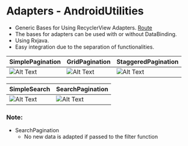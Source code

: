 
# Adapters - AndroidUtilities

- Generic Bases for Using RecyclerView Adapters. [Route](https://github.com/vanskarner/AndroidUtilities/tree/master/Adapters/app/src/main/java/com/vanskarner/adapters/common)
- The bases for adapters can be used with or without DataBinding.
- Using Rxjava.
- Easy integration due to the separation of functionalities.

| SimplePagination | GridPagination | StaggeredPagination |
| ------------- | ------------- | ------------- |
| ![Alt Text](https://github.com/vanskarner/AndroidUtilities/blob/master/info/Adapters/SimplePagination.gif)  | ![Alt Text](https://github.com/vanskarner/AndroidUtilities/blob/master/info/Adapters/GridPagination.gif)  | ![Alt Text](https://github.com/vanskarner/AndroidUtilities/blob/master/info/Adapters/StaggeredPagination.gif)  |

| SimpleSearch | SearchPagination |
| ------------- | ------------- |
| ![Alt Text](https://github.com/vanskarner/AndroidUtilities/blob/master/info/Adapters/SimpleSearch.gif)  | ![Alt Text](https://github.com/vanskarner/AndroidUtilities/blob/master/info/Adapters/SearchPagination.gif)  |

### Note:
- SearchPagination
   - No new data is adapted if passed to the filter function
